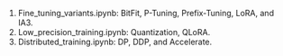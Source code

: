 1. Fine_tuning_variants.ipynb: BitFit, P-Tuning, Prefix-Tuning, LoRA, and IA3.
2. Low_precision_training.ipynb: Quantization, QLoRA.
3. Distributed_training.ipynb: DP, DDP, and Accelerate.
